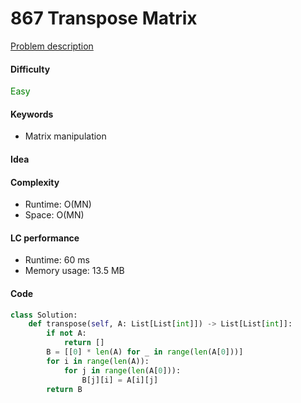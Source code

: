 867 Transpose Matrix   
=======================
[Problem description](https://leetcode.com/problems/transpose-matrix/)

#### Difficulty
<span style="color:green">Easy</span>

#### Keywords
- Matrix manipulation

#### Idea

#### Complexity
- Runtime: O(MN)
- Space: O(MN)

#### LC performance
- Runtime: 60 ms
- Memory usage: 13.5 MB

#### Code
```python
class Solution:
    def transpose(self, A: List[List[int]]) -> List[List[int]]:
        if not A:
            return []
        B = [[0] * len(A) for _ in range(len(A[0]))]
        for i in range(len(A)):
            for j in range(len(A[0])):
                B[j][i] = A[i][j]
        return B
```